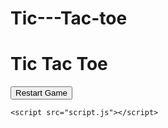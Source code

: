# Tic---Tac-toe
<!DOCTYPE html>
<html lang="en">
<head>
    <meta charset="UTF-8">
    <meta name="viewport" content="width=device-width, initial-scale=1.0">
    <title>Tic Tac Toe</title>
    <link rel="stylesheet" href="styles.css">
</head>
<body>
    <div class="game-container">
        <h1>Tic Tac Toe</h1>
        <div class="board">
            <div class="cell" id="cell-0"></div>
            <div class="cell" id="cell-1"></div>
            <div class="cell" id="cell-2"></div>
            <div class="cell" id="cell-3"></div>
            <div class="cell" id="cell-4"></div>
            <div class="cell" id="cell-5"></div>
            <div class="cell" id="cell-6"></div>
            <div class="cell" id="cell-7"></div>
            <div class="cell" id="cell-8"></div>
        </div>
        <button id="restart-btn">Restart Game</button>
    </div>

    <script src="script.js"></script>
</body>
</html>
